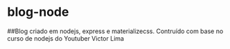# blog-node
##Blog criado em nodejs, express e materializecss. Contruído com base no curso de nodejs do Youtuber Victor Lima
